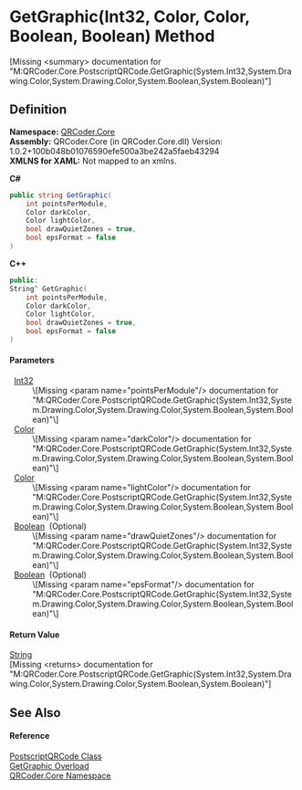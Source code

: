 # GetGraphic(Int32, Color, Color, Boolean, Boolean) Method


\[Missing &lt;summary&gt; documentation for "M:QRCoder.Core.PostscriptQRCode.GetGraphic(System.Int32,System.Drawing.Color,System.Drawing.Color,System.Boolean,System.Boolean)"\]



## Definition
**Namespace:** <a href="N_QRCoder_Core.md">QRCoder.Core</a>  
**Assembly:** QRCoder.Core (in QRCoder.Core.dll) Version: 1.0.2+100b048b01076590efe500a3be242a5faeb43294  
**XMLNS for XAML:** Not mapped to an xmlns.

**C#**
``` C#
public string GetGraphic(
	int pointsPerModule,
	Color darkColor,
	Color lightColor,
	bool drawQuietZones = true,
	bool epsFormat = false
)
```
**C++**
``` C++
public:
String^ GetGraphic(
	int pointsPerModule, 
	Color darkColor, 
	Color lightColor, 
	bool drawQuietZones = true, 
	bool epsFormat = false
)
```



#### Parameters
<dl><dt>  <a href="https://learn.microsoft.com/dotnet/api/system.int32" target="_blank" rel="noopener noreferrer">Int32</a></dt><dd>\[Missing &lt;param name="pointsPerModule"/&gt; documentation for "M:QRCoder.Core.PostscriptQRCode.GetGraphic(System.Int32,System.Drawing.Color,System.Drawing.Color,System.Boolean,System.Boolean)"\]</dd><dt>  <a href="https://learn.microsoft.com/dotnet/api/system.drawing.color" target="_blank" rel="noopener noreferrer">Color</a></dt><dd>\[Missing &lt;param name="darkColor"/&gt; documentation for "M:QRCoder.Core.PostscriptQRCode.GetGraphic(System.Int32,System.Drawing.Color,System.Drawing.Color,System.Boolean,System.Boolean)"\]</dd><dt>  <a href="https://learn.microsoft.com/dotnet/api/system.drawing.color" target="_blank" rel="noopener noreferrer">Color</a></dt><dd>\[Missing &lt;param name="lightColor"/&gt; documentation for "M:QRCoder.Core.PostscriptQRCode.GetGraphic(System.Int32,System.Drawing.Color,System.Drawing.Color,System.Boolean,System.Boolean)"\]</dd><dt>  <a href="https://learn.microsoft.com/dotnet/api/system.boolean" target="_blank" rel="noopener noreferrer">Boolean</a>  (Optional)</dt><dd>\[Missing &lt;param name="drawQuietZones"/&gt; documentation for "M:QRCoder.Core.PostscriptQRCode.GetGraphic(System.Int32,System.Drawing.Color,System.Drawing.Color,System.Boolean,System.Boolean)"\]</dd><dt>  <a href="https://learn.microsoft.com/dotnet/api/system.boolean" target="_blank" rel="noopener noreferrer">Boolean</a>  (Optional)</dt><dd>\[Missing &lt;param name="epsFormat"/&gt; documentation for "M:QRCoder.Core.PostscriptQRCode.GetGraphic(System.Int32,System.Drawing.Color,System.Drawing.Color,System.Boolean,System.Boolean)"\]</dd></dl>

#### Return Value
<a href="https://learn.microsoft.com/dotnet/api/system.string" target="_blank" rel="noopener noreferrer">String</a>  
\[Missing &lt;returns&gt; documentation for "M:QRCoder.Core.PostscriptQRCode.GetGraphic(System.Int32,System.Drawing.Color,System.Drawing.Color,System.Boolean,System.Boolean)"\]

## See Also


#### Reference
<a href="T_QRCoder_Core_PostscriptQRCode.md">PostscriptQRCode Class</a>  
<a href="Overload_QRCoder_Core_PostscriptQRCode_GetGraphic.md">GetGraphic Overload</a>  
<a href="N_QRCoder_Core.md">QRCoder.Core Namespace</a>  
